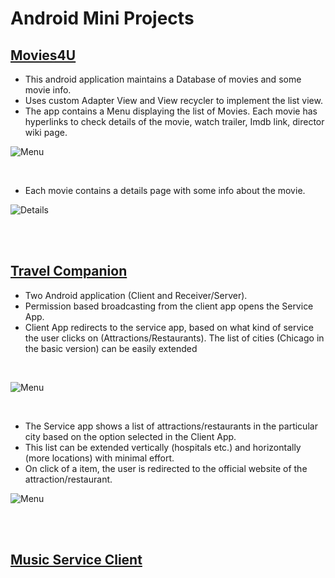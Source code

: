# Android Mini Projects

## [Movies4U](Movies4U/)

- This android application maintains a Database of movies and some movie info.
- Uses custom Adapter View and View recycler to implement the list view.
- The app contains a Menu displaying the list of Movies. Each movie has hyperlinks to check details of the movie, watch trailer, Imdb link, director wiki page.

![Menu](images/Movies4UMenu.PNG)

<br/>

- Each movie contains a details page with some info about the movie.

![Details](images/Movies4UDetails.PNG)

<br/><br/>

## [Travel Companion](TravelCompanion/)

- Two Android application (Client and Receiver/Server).
- Permission based broadcasting from the client app opens the Service App.
- Client App redirects to the service app, based on what kind of service the user clicks on (Attractions/Restaurants). The list of cities (Chicago in the basic version) can be easily extended

<br/>

![Menu](images/VisitChicagoMenu.PNG)

<br/>

- The Service app shows a list of attractions/restaurants in the particular city based on the option selected in the Client App.
- This list can be extended vertically (hospitals etc.) and horizontally (more locations) with minimal effort.
- On click of a item, the user is redirected to the official website of the attraction/restaurant.

![Menu](images/ExploreChicagoMenu.PNG)

<br/><br/>

## [Music Service Client](MusicClient/)